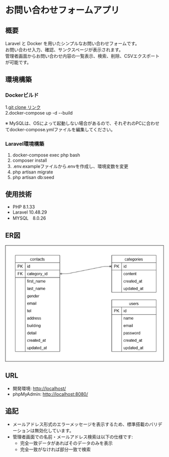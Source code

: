 # お問い合わせフォームアプリ

## 概要
Laravel と Docker を用いたシンプルなお問い合わせフォームです。<br>
お問い合わせ入力、確認、サンクスページが表示されます。<br>
管理者画面からお問い合わせ内容の一覧表示、検索、削除、CSVエクスポートが可能です。


## 環境構築

### Dockerビルド
1.[git clone リンク](https://github.com/tashima-git/Confirmation-test.git) <br>
2.docker-compose up -d --build


※ MySQLは、OSによって起動しない場合があるので、それぞれのPCに合わせてdocker-compose.ymlファイルを編集してください。

### Laravel環境構築
<ol>
  <li>docker-compose exec php bash
  <li>composer install
  <li>.env.exampleファイルから.envを作成し、環境変数を変更
  <li>php artisan migrate
  <li>php artisan db:seed
</ol>

## 使用技術
- PHP 8.1.33
- Laravel 10.48.29
- MYSQL　8.0.26

## ER図
![ER図](docs/er-diagram.png)

## URL
- 開発環境: [http://localhost/](http://localhost/)
- phpMyAdmin: [http://localhost:8080/](http://localhost:8080/)

## 追記
- メールアドレス形式のエラーメッセージを表示するため、標準搭載のバリデーションは無効化しています。
- 管理者画面での名前・メールアドレス検索は以下の仕様です:
  - 完全一致データがあればそのデータのみを表示
  - 完全一致がなければ部分一致で検索
